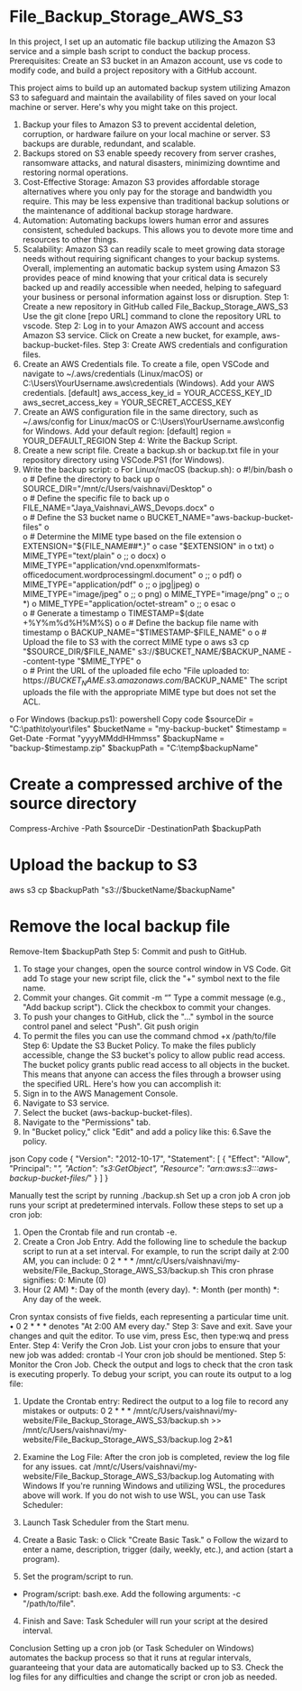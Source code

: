 # File_Backup_Storage_AWS_S3
In this project, I set up an automatic file backup utilizing the Amazon S3 service and a simple bash script to conduct the backup process. 
Prerequisites: Create an S3 bucket in an Amazon account, use vs code to modify code, and build a project repository with a GitHub account.

This project aims to build up an automated backup system utilizing Amazon S3 to safeguard and maintain the availability of files saved on your local machine or server. Here's why you might take on this project. 
1. Backup your files to Amazon S3 to prevent accidental deletion, corruption, or hardware failure on your local machine or server. S3 backups are durable, redundant, and scalable.
2. Backups stored on S3 enable speedy recovery from server crashes, ransomware attacks, and natural disasters, minimizing downtime and restoring normal operations.
3. Cost-Effective Storage: Amazon S3 provides affordable storage alternatives where you only pay for the storage and bandwidth you require. This may be less expensive than traditional backup solutions or the maintenance of additional backup storage hardware. 
4. Automation: Automating backups lowers human error and assures consistent, scheduled backups. This allows you to devote more time and resources to other things. 
5. Scalability: Amazon S3 can readily scale to meet growing data storage needs without requiring significant changes to your backup systems. 
Overall, implementing an automatic backup system using Amazon S3 provides peace of mind knowing that your critical data is securely backed up and readily accessible when needed, helping to safeguard your business or personal information against loss or disruption.
Step 1: Create a new repository in GitHub called File_Backup_Storage_AWS_S3 
Use the git clone [repo URL] command to clone the repository URL to vscode. 
Step 2: Log in to your Amazon AWS account and access Amazon S3 service. 
Click on Create a new bucket, for example, aws-backup-bucket-files. 
Step 3: Create AWS credentials and configuration files. 
1. Create an AWS Credentials file. 
To create a file, open VSCode and navigate to ~/.aws/credentials (Linux/macOS) or C:\Users\YourUsername\.aws\credentials (Windows). 
Add your AWS credentials.
[default]
aws_access_key_id = YOUR_ACCESS_KEY_ID
aws_secret_access_key = YOUR_SECRET_ACCESS_KEY
2. Create an AWS configuration file in the same directory, such as ~/.aws/config for Linux/macOS or C:\Users\YourUsername\.aws\config for Windows. 
Add your default region:
[default]
region = YOUR_DEFAULT_REGION
Step 4: Write the Backup Script. 
1. Create a new script file. 
Create a backup.sh or backup.txt file in your repository directory using VSCode.PS1 (for Windows). 
2. Write the backup script:
o	For Linux/macOS (backup.sh):
o	#!/bin/bash
o	
o	# Define the directory to back up
o	SOURCE_DIR="/mnt/c/Users/vaishnavi/Desktop"
o	
o	# Define the specific file to back up
o	FILE_NAME="Jaya_Vaishnavi_AWS_Devops.docx"
o	
o	# Define the S3 bucket name
o	BUCKET_NAME="aws-backup-bucket-files"
o	
o	# Determine the MIME type based on the file extension
o	EXTENSION="${FILE_NAME##*.}"
o	case "$EXTENSION" in
o	    txt)
o	        MIME_TYPE="text/plain"
o	        ;;
o	    docx)
o	        MIME_TYPE="application/vnd.openxmlformats-officedocument.wordprocessingml.document"
o	        ;;
o	    pdf)
o	        MIME_TYPE="application/pdf"
o	        ;;
o	    jpg|jpeg)
o	        MIME_TYPE="image/jpeg"
o	        ;;
o	    png)
o	        MIME_TYPE="image/png"
o	        ;;
o	    *)
o	        MIME_TYPE="application/octet-stream"
o	        ;;
o	esac
o	
o	# Generate a timestamp
o	TIMESTAMP=$(date +%Y%m%d%H%M%S)
o	
o	# Define the backup file name with timestamp
o	BACKUP_NAME="$TIMESTAMP-$FILE_NAME"
o	
o	# Upload the file to S3 with the correct MIME type
o	aws s3 cp "$SOURCE_DIR/$FILE_NAME" s3://$BUCKET_NAME/$BACKUP_NAME --content-type "$MIME_TYPE"
o	
o	# Print the URL of the uploaded file
echo "File uploaded to: https://$BUCKET_NAME.s3.amazonaws.com/$BACKUP_NAME"
The script uploads the file with the appropriate MIME type but does not set the ACL.


o	For Windows (backup.ps1):
powershell
Copy code
$sourceDir = "C:\path\to\your\files"
$bucketName = "my-backup-bucket"
$timestamp = Get-Date -Format "yyyyMMddHHmmss"
$backupName = "backup-$timestamp.zip"
$backupPath = "C:\temp\$backupName"

# Create a compressed archive of the source directory
Compress-Archive -Path $sourceDir -DestinationPath $backupPath

# Upload the backup to S3
aws s3 cp $backupPath "s3://$bucketName/$backupName"

# Remove the local backup file
Remove-Item $backupPath
Step 5: Commit and push to GitHub. 
1. To stage your changes, open the source control window in VS Code. Git add
To stage your new script file, click the "+" symbol next to the file name. 
2. Commit your changes. Git commit -m “”
Type a commit message (e.g., "Add backup script"). 
Click the checkbox to commit your changes. 
3. To push your changes to GitHub, click the "..." symbol in the source control panel and select "Push". Git push origin
4. To permit the files you can use the command chmod +x /path/to/file
Step 6: Update the S3 Bucket Policy. 
To make the files publicly accessible, change the S3 bucket's policy to allow public read access. The bucket policy grants public read access to all objects in the bucket. This means that anyone can access the files through a browser using the specified URL.
Here's how you can accomplish it: 
1. Sign in to the AWS Management Console. 
2. Navigate to S3 service. 
3. Select the bucket (aws-backup-bucket-files). 
4. Navigate to the "Permissions" tab. 
5. In "Bucket policy," click "Edit" and add a policy like this: 
6.Save the policy.

json
Copy code
{
    "Version": "2012-10-17",
    "Statement": [
        {
            "Effect": "Allow",
            "Principal": "*",
            "Action": "s3:GetObject",
            "Resource": "arn:aws:s3:::aws-backup-bucket-files/*"
        }
    ]
}


Manually test the script by running ./backup.sh 
Set up a cron job
A cron job runs your script at predetermined intervals. Follow these steps to set up a cron job:
1. Open the Crontab file and run crontab -e.
2. Create a Cron Job Entry. 
Add the following line to schedule the backup script to run at a set interval. For example, to run the script daily at 2:00 AM, you can include:
0 2 * * * /mnt/c/Users/vaishnavi/my-website/File_Backup_Storage_AWS_S3/backup.sh
This cron phrase signifies: 
0: Minute (0) 
2. Hour (2 AM) 
*: Day of the month (every day). 
*: Month (per month) 
*: Any day of the week.

Cron syntax consists of five fields, each representing a particular time unit. 
• 0 2 * * * denotes "At 2:00 AM every day." 
Step 3: Save and exit. 
Save your changes and quit the editor. To use vim, press Esc, then type:wq and press Enter. 
Step 4: Verify the Cron Job. 
List your cron jobs to ensure that your new job was added: 
crontab -l
Your cron job should be mentioned. 
Step 5: Monitor the Cron Job. 
Check the output and logs to check that the cron task is executing properly. To debug your script, you can route its output to a log file: 
1. Update the Crontab entry: 
Redirect the output to a log file to record any mistakes or outputs: 
0 2 * * * /mnt/c/Users/vaishnavi/my-website/File_Backup_Storage_AWS_S3/backup.sh >> /mnt/c/Users/vaishnavi/my-website/File_Backup_Storage_AWS_S3/backup.log 2>&1

2. Examine the Log File: After the cron job is completed, review the log file for any issues. 
cat /mnt/c/Users/vaishnavi/my-website/File_Backup_Storage_AWS_S3/backup.log
Automating with Windows 
If you're running Windows and utilizing WSL, the procedures above will work. If you do not wish to use WSL, you can use Task Scheduler: 
1. Launch Task Scheduler from the Start menu. 
2. Create a Basic Task: o Click "Create Basic Task." o Follow the wizard to enter a name, description, trigger (daily, weekly, etc.), and action (start a program). 
3. Set the program/script to run. 
- Program/script: bash.exe. 
Add the following arguments: -c "/path/to/file". 
4. Finish and Save: Task Scheduler will run your script at the desired interval.

Conclusion 
Setting up a cron job (or Task Scheduler on Windows) automates the backup process so that it runs at regular intervals, guaranteeing that your data are automatically backed up to S3. Check the log files for any difficulties and change the script or cron job as needed.




